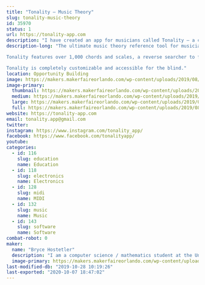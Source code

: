 ```yaml
---
title: "Tonality – Music Theory"
slug: tonality-music-theory
id: 35970
status: 1
url: https://tonality-app.com
description: "I have created an app for musicians called Tonality – a comprehensive guide to chords, scales, and much more. It has tons of interactive features to demonstrate, including the ability to play it like a musical instrument, plug in a MIDI keyboard, or identify chords from acoustic instruments like guitars. Tonality is also accessible for the blind."
description-long: "The ultimate music theory reference tool for musicians of all skill levels. Tonality allows you to view and listen to a large database of piano chords and scales and features a chord-recognition tool that can identify chords you play on your instrument. You can run Tonality as an AUv3 MIDI receiver and view chords that match MIDI input you route to it, or as a MIDI source and send chords to other apps. 

Tonality features over 1,000 chords and scales, a reverse searcher to find chords/scales that contain certain notes, the ability to create custom chords/scales, detailed information about each (including guitar/ukulele charts), scale fingerings, an interactive circle of fifths, and more. It is fully compatible and interactive with MIDI keyboards as well, and can display chords in sheet music form in real time. Tonality also features a detailed ear training section and a musical terminology dictionary.

Tonality is completely customizable and accessible for the blind."
location: Opportunity Building
image: https://makers.makerfaireorlando.com/wp-content/uploads/2019/08/iTunesArtwork@3x-1-1024x1024.png
image-primary:
  thumbnail: https://makers.makerfaireorlando.com/wp-content/uploads/2019/08/iTunesArtwork@3x-1-150x150.png
  medium: https://makers.makerfaireorlando.com/wp-content/uploads/2019/08/iTunesArtwork@3x-1-300x300.png
  large: https://makers.makerfaireorlando.com/wp-content/uploads/2019/08/iTunesArtwork@3x-1-1024x1024.png
  full: https://makers.makerfaireorlando.com/wp-content/uploads/2019/08/iTunesArtwork@3x-1.png
website: https://tonality-app.com
email: tonality.app@gmail.com
twitter: 
instagram: https://www.instagram.com/tonality_app/
facebook: https://www.facebook.com/tonalityapp/
youtube: 
categories:
  - id: 116
    slug: education
    name: Education
  - id: 118
    slug: electronics
    name: Electronics
  - id: 128
    slug: midi
    name: MIDI
  - id: 132
    slug: music
    name: Music
  - id: 143
    slug: software
    name: Software
combat-robot: 0
maker:
  name: "Bryce Hostetler"
  description: "I am a computer science / mathematics student at the University of Florida. I am also interested in music – I have played piano for over 11 years as well as trumpet and bass for four years. In my spare time I have been working on an app called Tonality, which is designed to be the ultimate tool for musicians of all levels. I went to Maker Faire once with my high school robotics team (Roaring Riptide)."
  image-primary: https://makers.makerfaireorlando.com/wp-content/uploads/2019/08/iTunesArtwork@3x-1024x1024.png
last-modified-db: "2019-10-28 10:19:26"
last-exported: "2020-10-07 18:47:02"
---
```

